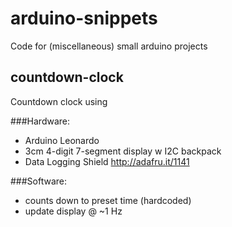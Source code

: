 # arduino-snippets
Code for (miscellaneous) small arduino projects

## countdown-clock
Countdown clock using

###Hardware:
* Arduino Leonardo
* 3cm 4-digit 7-segment display w I2C backpack
* Data Logging Shield http://adafru.it/1141

###Software:
* counts down to preset time (hardcoded)
* update display @ ~1 Hz
